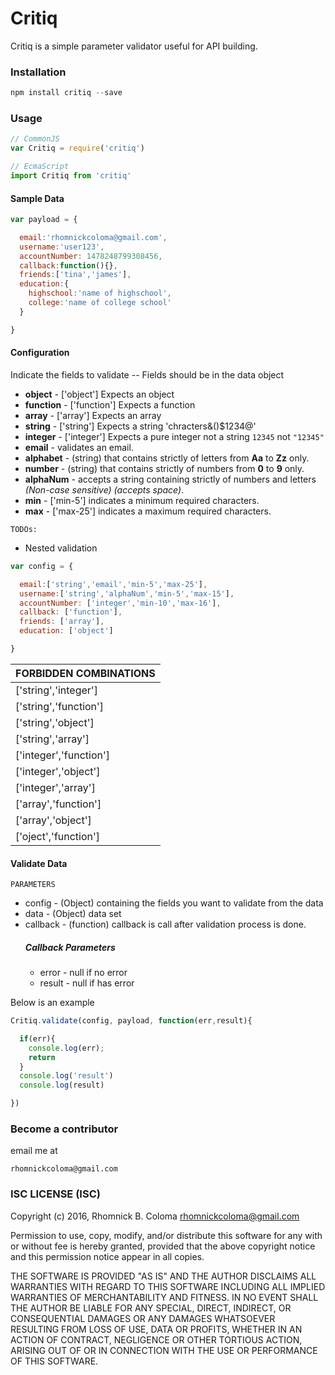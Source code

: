# Critiq
Critiq is a simple parameter validator useful for API building.

### Installation
```javascript
npm install critiq --save
```
### Usage
```javascript
// CommonJS
var Critiq = require('critiq')

// EcmaScript
import Critiq from 'critiq'
```
#### Sample Data
```javascript
var payload = {

  email:'rhomnickcoloma@gmail.com',
  username:'user123',
  accountNumber: 1478248799308456,
  callback:function(){},
  friends:['tina','james'],
  education:{
    highschool:'name of highschool',
    college:'name of college school'
  }

}
```
#### Configuration
Indicate the fields to validate -- Fields should be in the data object

* **object** - ['object'] Expects an object
* **function** - ['function'] Expects a function
* **array** - ['array'] Expects an array
* **string** - ['string'] Expects a string 'chracters&()$1234@'
* **integer** - ['integer'] Expects a pure integer not a string `12345` not `"12345"`
* **email** - validates an email.
* **alphabet** - (string) that contains strictly of letters from **Aa** to **Zz** only.
* **number** - (string) that contains strictly of numbers from **0** to **9** only.
* **alphaNum** - accepts a string containing strictly of numbers and letters *(Non-case sensitive) (accepts space)*.
* **min** - ['min-5'] indicates a minimum required characters.
* **max** - ['max-25'] indicates a maximum required characters.

`TODOs:`
* Nested validation

```javascript
var config = {

  email:['string','email','min-5','max-25'],
  username:['string','alphaNum','min-5','max-15'],
  accountNumber: ['integer','min-10','max-16'],
  callback: ['function'],
  friends: ['array'],
  education: ['object']

}
```

| FORBIDDEN COMBINATIONS |
|--|
|['string','integer']|
|['string','function']|
|['string','object']|
|['string','array']|
|['integer','function']|
|['integer','object']|
|['integer','array']|
|['array','function']|
|['array','object']|
|['oject','function']|

#### Validate Data
`PARAMETERS`
* config - (Object) containing the fields you want to validate from the data
* data - (Object) data set
* callback - (function) callback is call after validation process is done.
	##### Callback Parameters
    * error - null if no error
    * result - null if has error

Below is an example
```javascript
Critiq.validate(config, payload, function(err,result){

  if(err){
    console.log(err);
    return
  }
  console.log('result')
  console.log(result)

})

```
### Become a contributor
email me at
```
rhomnickcoloma@gmail.com
```

### ISC LICENSE (ISC)

Copyright (c) 2016, Rhomnick B. Coloma rhomnickcoloma@gmail.com

Permission to use, copy, modify, and/or distribute this software for any
with or without fee is hereby granted, provided that the above copyright
notice and this permission notice appear in all copies.

THE SOFTWARE IS PROVIDED "AS IS" AND THE AUTHOR DISCLAIMS ALL WARRANTIES
WITH REGARD TO THIS SOFTWARE INCLUDING ALL IMPLIED WARRANTIES OF
MERCHANTABILITY AND FITNESS. IN NO EVENT SHALL THE AUTHOR BE LIABLE FOR
ANY SPECIAL, DIRECT, INDIRECT, OR CONSEQUENTIAL DAMAGES OR ANY DAMAGES
WHATSOEVER RESULTING FROM LOSS OF USE, DATA OR PROFITS, WHETHER IN AN
ACTION OF CONTRACT, NEGLIGENCE OR OTHER TORTIOUS ACTION, ARISING OUT OF
OR IN CONNECTION WITH THE USE OR PERFORMANCE OF THIS SOFTWARE.

